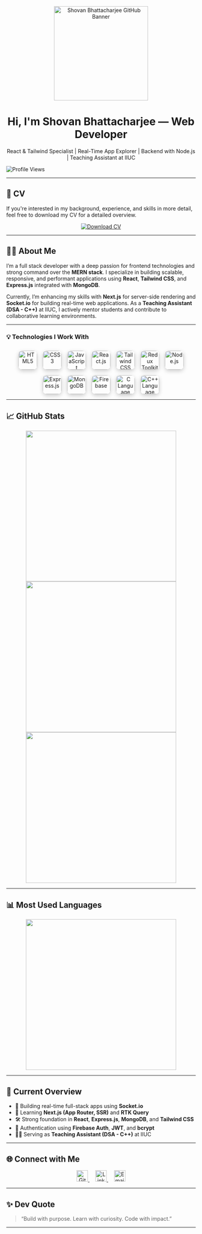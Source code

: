 <div align="center">
  <img height="250" style="object-fit: cover;" src="https://github.com/shovan-bhattacharjee/shovan-bhattacharjee/blob/main/icon-images/github-banner.jpg?raw=true" alt="Shovan Bhattacharjee GitHub Banner" />
</div>

<h1 align="center">Hi, I'm Shovan Bhattacharjee — Web Developer</h1>

<p align="center">
  React & Tailwind Specialist | Real-Time App Explorer | Backend with Node.js | Teaching Assistant at IIUC
</p>

<p align="left">
  <img src="https://komarev.com/ghpvc/?username=shovan-bhattacharjee&label=Profile%20views&color=0e75b6&style=flat" alt="Profile Views" />
</p>

---

## 📄 CV

If you're interested in my background, experience, and skills in more detail, feel free to download my CV for a detailed overview.

<p align="center">
  <a href="https://github.com/shovan-bhattacharjee/shovan-bhattacharjee/raw/main/assets/ShovanBhattacharjee_CV.pdf" download>
    <img src="https://img.shields.io/badge/View%20CV-Download-green?style=for-the-badge&logo=adobeacrobatreader&logoColor=white" alt="Download CV" />
  </a>
</p>

---

## 👨‍💻 About Me

I’m a full stack developer with a deep passion for frontend technologies and strong command over the **MERN stack**. I specialize in building scalable, responsive, and performant applications using **React**, **Tailwind CSS**, and **Express.js** integrated with **MongoDB**.

Currently, I’m enhancing my skills with **Next.js** for server-side rendering and **Socket.io** for building real-time web applications. As a **Teaching Assistant (DSA - C++)** at IIUC, I actively mentor students and contribute to collaborative learning environments.

---

### 💡 Technologies I Work With

<div align="center" style="display: flex; flex-direction: column; align-items: center; gap: 20px;">
  <div style="display: flex; flex-wrap: wrap; gap: 15px; justify-content: center; margin-top: 10px;">
    <img title="HTML5" src="https://github.com/shovan-bhattacharjee/shovan-bhattacharjee/blob/main/icon-images/HTML.png?raw=true" height="50" style="border-radius: 10px; background-color: #ffffff11; box-shadow: 0 4px 12px rgba(0,0,0,0.2);" />
    <img title="CSS3" src="https://github.com/shovan-bhattacharjee/shovan-bhattacharjee/blob/main/icon-images/css.png?raw=true" height="50" style="border-radius: 10px; background-color: #ffffff11; box-shadow: 0 4px 12px rgba(0,0,0,0.2);" />
    <img title="JavaScript" src="https://github.com/shovan-bhattacharjee/shovan-bhattacharjee/blob/main/icon-images/JavaScript.png?raw=true" height="50" style="border-radius: 10px; background-color: #ffffff11; box-shadow: 0 4px 12px rgba(0,0,0,0.2);" />
    <img title="React.js" src="https://github.com/shovan-bhattacharjee/shovan-bhattacharjee/blob/main/icon-images/react.png?raw=true" height="50" style="border-radius: 10px; background-color: #ffffff11; box-shadow: 0 4px 12px rgba(0,0,0,0.2);" />
    <img title="Tailwind CSS" src="https://github.com/shovan-bhattacharjee/shovan-bhattacharjee/blob/main/icon-images/tailwind.png?raw=true" height="50" style="border-radius: 10px; background-color: #ffffff11; box-shadow: 0 4px 12px rgba(0,0,0,0.2);" />
    <img title="Redux Toolkit" src="https://github.com/shovan-bhattacharjee/shovan-bhattacharjee/blob/main/icon-images/redux.png?raw=true" height="50" style="border-radius: 10px; background-color: #ffffff11; box-shadow: 0 4px 12px rgba(0,0,0,0.2);" />
    <img title="Node.js" src="https://github.com/shovan-bhattacharjee/shovan-bhattacharjee/blob/main/icon-images/node.png?raw=true" height="50" style="border-radius: 10px; background-color: #ffffff11; box-shadow: 0 4px 12px rgba(0,0,0,0.2);" />
    <img title="Express.js" src="https://github.com/shovan-bhattacharjee/shovan-bhattacharjee/blob/main/icon-images/express.png?raw=true" height="50" style="border-radius: 10px; background-color: #ffffff11; box-shadow: 0 4px 12px rgba(0,0,0,0.2);" />
    <img title="MongoDB" src="https://github.com/shovan-bhattacharjee/shovan-bhattacharjee/blob/main/icon-images/mongo.png?raw=true" height="50" style="border-radius: 10px; background-color: #ffffff11; box-shadow: 0 4px 12px rgba(0,0,0,0.2);" />
    <img title="Firebase" src="https://github.com/shovan-bhattacharjee/shovan-bhattacharjee/blob/main/icon-images/firebase.png?raw=true" height="50" style="border-radius: 10px; background-color: #ffffff11; box-shadow: 0 4px 12px rgba(0,0,0,0.2);" />
    <img title="C Language" src="https://github.com/shovan-bhattacharjee/shovan-bhattacharjee/blob/main/icon-images/c.png?raw=true" height="50" style="border-radius: 10px; background-color: #ffffff11; box-shadow: 0 4px 12px rgba(0,0,0,0.2);" />
    <img title="C++ Language" src="https://github.com/shovan-bhattacharjee/shovan-bhattacharjee/blob/main/icon-images/cpp.png?raw=true" height="50" style="border-radius: 10px; background-color: #ffffff11; box-shadow: 0 4px 12px rgba(0,0,0,0.2);" />
  </div>
</div>

---

## 📈 GitHub Stats

<p align="center">
  <img src="https://github-profile-summary-cards.vercel.app/api/cards/profile-details?username=shovan-bhattacharjee&theme=radical" width="400" />
  <img src="https://github-readme-stats.vercel.app/api?username=shovan-bhattacharjee&show_icons=true&theme=tokyonight&hide_border=true" width="400" />
  <img src="https://github-readme-streak-stats.herokuapp.com/?user=shovan-bhattacharjee&theme=tokyonight&hide_border=true" width="400" />
</p>

---

## 📊 Most Used Languages

<p align="center">
  <img src="https://github-readme-stats.vercel.app/api/top-langs/?username=shovan-bhattacharjee&layout=compact&theme=tokyonight&hide_border=true" width="400" />
</p>

---

## 📌 Current Overview

- 🔭 Building real-time full-stack apps using **Socket.io**
- 🌱 Learning **Next.js (App Router, SSR)** and **RTK Query**
- 🛠️ Strong foundation in **React**, **Express.js**, **MongoDB**, and **Tailwind CSS**
- 🔐 Authentication using **Firebase Auth**, **JWT**, and **bcrypt**
- 🧑‍🏫 Serving as **Teaching Assistant (DSA - C++)** at IIUC

---

## 🌐 Connect with Me

<p align="center">
  <a href="https://github.com/shovan-bhattacharjee" target="_blank">
    <img src="https://img.icons8.com/ios-glyphs/30/ffffff/github.png" alt="GitHub" width="30" height="30"/>
  </a>&nbsp;&nbsp;&nbsp;
  <a href="https://www.linkedin.com/in/shovan-bhattacharjee" target="_blank">
    <img src="https://raw.githubusercontent.com/rahuldkjain/github-profile-readme-generator/master/src/images/icons/Social/linked-in-alt.svg" alt="LinkedIn" width="30" height="30"/>
  </a>&nbsp;&nbsp;&nbsp;
  <a href="mailto:shovancse.iiuc.cp@gmail.com" target="_blank">
    <img src="https://img.icons8.com/ios-glyphs/30/ffffff/gmail.png" alt="Email" width="30" height="30" />
  </a>
</p>

---

## ✨ Dev Quote

> “Build with purpose. Learn with curiosity. Code with impact.”

---
